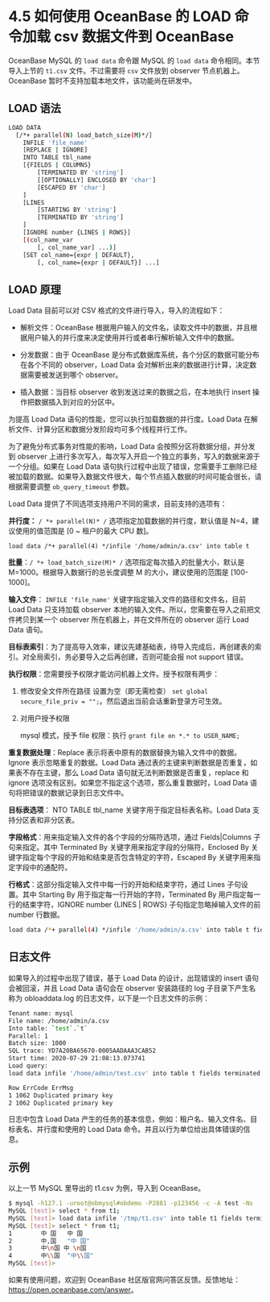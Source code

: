 # 4.5 如何使用 OceanBase 的 LOAD 命令加载 csv 数据文件到 OceanBase

OceanBase MySQL 的 `load data` 命令跟 MySQL 的 `load data` 命令相同。本节导入上节的 `t1.csv` 文件。不过需要将 `csv` 文件放到 observer 节点机器上。 OceanBase 暂时不支持加载本地文件，该功能尚在研发中。

## LOAD 语法

```bash
LOAD DATA
  [/*+ parallel(N) load_batch_size(M)*/]
    INFILE 'file_name'
    [REPLACE | IGNORE]
    INTO TABLE tbl_name
    [{FIELDS | COLUMNS}
        [TERMINATED BY 'string']
        [[OPTIONALLY] ENCLOSED BY 'char']
        [ESCAPED BY 'char']
    ]
    [LINES
        [STARTING BY 'string']
        [TERMINATED BY 'string']
    ]
    [IGNORE number {LINES | ROWS}]
    [(col_name_var
        [, col_name_var] ...)]
    [SET col_name={expr | DEFAULT},
        [, col_name={expr | DEFAULT}] ...]
```

## LOAD 原理

Load Data 目前可以对 CSV 格式的文件进行导入，导入的流程如下：

* 解析文件：OceanBase 根据用户输入的文件名，读取文件中的数据，并且根据用户输入的并行度来决定使用并行或者串行解析输入文件中的数据。

* 分发数据：由于 OceanBase 是分布式数据库系统，各个分区的数据可能分布在各个不同的 observer，Load Data 会对解析出来的数据进行计算，决定数据需要被发送到哪个 observer。

* 插入数据：当目标 observer 收到发送过来的数据之后，在本地执行 insert 操作把数据插入到对应的分区中。

为提高 Load Data 语句的性能，您可以执行加载数据的并行度。Load Data 在解析文件、计算分区和数据分发阶段均可多个线程并行工作。

为了避免分布式事务对性能的影响，Load Data 会按照分区将数据分组，并分发到 observer 上进行多次写入，每次写入开启一个独立的事务，写入的数据来源于一个分组。如果在 Load Data 语句执行过程中出现了错误，您需要手工删除已经被加载的数据。如果导入数据文件很大，每个节点插入数据的时间可能会很长，请根据需要调整 `ob_query_timeout` 参数。

Load Data 提供了不同选项支持用户不同的需求，目前支持的选项有：

**并行度：** `/ *+ parallel(N)* /` 选项指定加载数据的并行度，默认值是 N=4，建议使用的值范围是 [0 ~ 租户的最大 CPU 数]。

```
load data /*+ parallel(4) */infile '/home/admin/a.csv' into table t
```

**批量**：`/ *+ load_batch_size(M)* /` 选项指定每次插入的批量大小，默认是 M=1000。根据导入数据行的总长度调整 M 的大小，建议使用的范围是 [100-1000]。

**输入文件**： `INFILE 'file_name'` 关键字指定输入文件的路径和文件名，目前 Load Data 只支持加载 observer 本地的输入文件。所以，您需要在导入之前把文件拷贝到某一个 observer 所在机器上，并在文件所在的 observer 运行 Load Data 语句。

**目标表索引**：为了提高导入效率，建议先建基础表，待导入完成后，再创建表的索引。对全局索引，务必要导入之后再创建，否则可能会报 not support 错误。

**执行权限**：您需要授予权限才能访问机器上文件。授予权限有两步：

1. 修改安全文件所在路径
   设置为空（即无需检查） `set global secure_file_priv = "";`。然后退出当前会话重新登录方可生效。

2. 对用户授予权限

   mysql 模式，授予 file 权限：执行 `grant file on *.* to USER_NAME;`

**重复数据处理**：Replace 表示将表中原有的数据替换为输入文件中的数据。Ignore 表示忽略重复的数据。Load Data 通过表的主键来判断数据是否重复，如果表不存在主键，那么 Load Data 语句就无法判断数据是否重复，replace 和 ignore 选项没有区别。如果您不指定这个选项，那么重复数据时，Load Data 语句将把错误的数据记录到日志文件中。

**目标表选项**： NTO TABLE tbl_name 关键字用于指定目标表名称。Load Data 支持分区表和非分区表。

**字段格式**：用来指定输入文件的各个字段的分隔符选项，通过 Fields\|Columns 子句来指定。其中 Terminated By 关键字用来指定字段的分隔符，Enclosed By 关键字指定每个字段的开始和结束是否包含特定的字符，Escaped By 关键字用来指定字段中的通配符。

**行格式**：这部分指定输入文件中每一行的开始和结束字符，通过 Lines 子句设置。其中 Starting By 用于指定每一行开始的字符，Terminated By 用户指定每一行的结束字符，IGNORE number {LINES \| ROWS} 子句指定忽略掉输入文件的前 number 行数据。

```bash
load data /*+ parallel(4) */infile '/home/admin/a.csv' into table t fields terminated by ',' lines terminated by '\n';
```

## 日志文件

如果导入的过程中出现了错误，基于 Load Data 的设计，出现错误的 insert 语句会被回滚，并且 Load Data 语句会在 observer 安装路径的 log 子目录下产生名称为 obloaddata.log 的日志文件，以下是一个日志文件的示例：

```bash
Tenant name: mysql
File name: /home/admin/a.csv
Into table: `test`.`t`
Parallel: 1
Batch size: 1000
SQL trace: YD7A20BA65670-0005AADAAA3CAB52
Start time: 2020-07-29 21:08:13.073741
Load query:
load data infile '/home/admin/test.csv' into table t fields terminated by ',' lines terminated by '\n'

Row ErrCode ErrMsg
1 1062 Duplicated primary key
2 1062 Duplicated primary key
```

日志中包含 Load Data 产生的任务的基本信息，例如：租户名、输入文件名、目标表名、并行度和使用的 Load Data 命令。并且以行为单位给出具体错误的信息。

## 示例

以上一节 MySQL 里导出的 t1.csv 为例，导入到 OceanBase。

```bash
$ mysql -h127.1 -uroot@obmysql#obdemo -P2881 -p123456 -c -A test -Ns
MySQL [test]> select * from t1;
MySQL [test]> load data infile '/tmp/t1.csv' into table t1 fields terminated by ',' enclosed by '"' lines terminated by '\n' ;
MySQL [test]> select * from t1;
1        中 国   中 国
2        中,国   "中 国"
3        中\n国 中 \n国
4        中\\国  "中\\国"
MySQL [test]>
```

如果有使用问题，欢迎到 OceanBase 社区版官网问答区反馈。反馈地址：<https://open.oceanbase.com/answer>。
